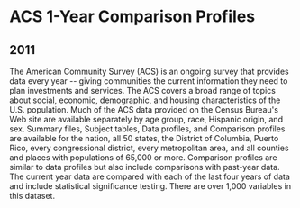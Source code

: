 # ACS 1-Year Comparison Profiles

## 2011

<p>The American Community Survey (ACS) is an ongoing survey that provides data
every year -- giving communities the current information they need to plan
investments and services. The ACS covers a broad range of topics about social,
economic, demographic, and housing characteristics of the U.S. population. Much
of the ACS data provided on the Census Bureau's Web site are available
separately by age group, race, Hispanic origin, and sex.  Summary files, Subject
tables, Data profiles, and Comparison profiles are available for the nation, all
50 states, the District of Columbia, Puerto Rico, every congressional district,
every metropolitan area, and all counties and places with populations of 65,000
or more.  Comparison profiles are similar to data profiles but also include
comparisons with past-year data.  The current year data are compared with each
of the last four years of data and include statistical significance testing. 
There are over 1,000 variables in this dataset.</p>

